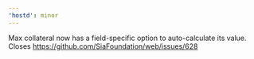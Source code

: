 ```yaml
---
'hostd': minor
---
```


Max collateral now has a field-specific option to auto-calculate its value. Closes https://github.com/SiaFoundation/web/issues/628
